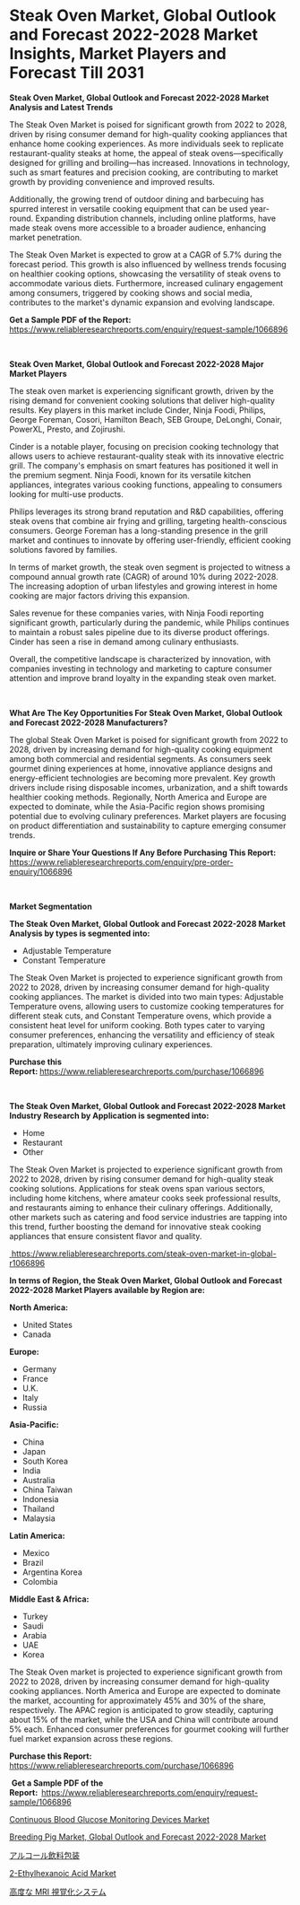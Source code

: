 <p><h1>Steak Oven Market, Global Outlook and Forecast 2022-2028 Market Insights, Market Players and Forecast Till 2031</h1></p><p><strong>Steak Oven Market, Global Outlook and Forecast 2022-2028 Market Analysis and Latest Trends</strong></p>
<p><p>The Steak Oven Market is poised for significant growth from 2022 to 2028, driven by rising consumer demand for high-quality cooking appliances that enhance home cooking experiences. As more individuals seek to replicate restaurant-quality steaks at home, the appeal of steak ovens—specifically designed for grilling and broiling—has increased. Innovations in technology, such as smart features and precision cooking, are contributing to market growth by providing convenience and improved results.</p><p>Additionally, the growing trend of outdoor dining and barbecuing has spurred interest in versatile cooking equipment that can be used year-round. Expanding distribution channels, including online platforms, have made steak ovens more accessible to a broader audience, enhancing market penetration.</p><p>The Steak Oven Market is expected to grow at a CAGR of 5.7% during the forecast period. This growth is also influenced by wellness trends focusing on healthier cooking options, showcasing the versatility of steak ovens to accommodate various diets. Furthermore, increased culinary engagement among consumers, triggered by cooking shows and social media, contributes to the market's dynamic expansion and evolving landscape.</p></p>
<p><strong>Get a Sample PDF of the Report:&nbsp;</strong> <a href="https://www.reliableresearchreports.com/enquiry/request-sample/1066896">https://www.reliableresearchreports.com/enquiry/request-sample/1066896</a></p>
<p>&nbsp;</p>
<p><strong>Steak Oven Market, Global Outlook and Forecast 2022-2028 Major Market Players</strong></p>
<p><p>The steak oven market is experiencing significant growth, driven by the rising demand for convenient cooking solutions that deliver high-quality results. Key players in this market include Cinder, Ninja Foodi, Philips, George Foreman, Cosori, Hamilton Beach, SEB Groupe, DeLonghi, Conair, PowerXL, Presto, and Zojirushi.</p><p>Cinder is a notable player, focusing on precision cooking technology that allows users to achieve restaurant-quality steak with its innovative electric grill. The company's emphasis on smart features has positioned it well in the premium segment. Ninja Foodi, known for its versatile kitchen appliances, integrates various cooking functions, appealing to consumers looking for multi-use products.</p><p>Philips leverages its strong brand reputation and R&D capabilities, offering steak ovens that combine air frying and grilling, targeting health-conscious consumers. George Foreman has a long-standing presence in the grill market and continues to innovate by offering user-friendly, efficient cooking solutions favored by families.</p><p>In terms of market growth, the steak oven segment is projected to witness a compound annual growth rate (CAGR) of around 10% during 2022-2028. The increasing adoption of urban lifestyles and growing interest in home cooking are major factors driving this expansion.</p><p>Sales revenue for these companies varies, with Ninja Foodi reporting significant growth, particularly during the pandemic, while Philips continues to maintain a robust sales pipeline due to its diverse product offerings. Cinder has seen a rise in demand among culinary enthusiasts.</p><p>Overall, the competitive landscape is characterized by innovation, with companies investing in technology and marketing to capture consumer attention and improve brand loyalty in the expanding steak oven market.</p></p>
<p>&nbsp;</p>
<p><strong>What Are The Key Opportunities For Steak Oven Market, Global Outlook and Forecast 2022-2028 Manufacturers?</strong></p>
<p><p>The global Steak Oven Market is poised for significant growth from 2022 to 2028, driven by increasing demand for high-quality cooking equipment among both commercial and residential segments. As consumers seek gourmet dining experiences at home, innovative appliance designs and energy-efficient technologies are becoming more prevalent. Key growth drivers include rising disposable incomes, urbanization, and a shift towards healthier cooking methods. Regionally, North America and Europe are expected to dominate, while the Asia-Pacific region shows promising potential due to evolving culinary preferences. Market players are focusing on product differentiation and sustainability to capture emerging consumer trends.</p></p>
<p><strong>Inquire or Share Your Questions If Any Before Purchasing This Report:</strong> <a href="https://www.reliableresearchreports.com/enquiry/pre-order-enquiry/1066896">https://www.reliableresearchreports.com/enquiry/pre-order-enquiry/1066896</a></p>
<p>&nbsp;</p>
<p><strong>Market Segmentation</strong></p>
<p><strong>The Steak Oven Market, Global Outlook and Forecast 2022-2028 Market Analysis by types is segmented into:</strong></p>
<p><ul><li>Adjustable Temperature</li><li>Constant Temperature</li></ul></p>
<p><p>The Steak Oven Market is projected to experience significant growth from 2022 to 2028, driven by increasing consumer demand for high-quality cooking appliances. The market is divided into two main types: Adjustable Temperature ovens, allowing users to customize cooking temperatures for different steak cuts, and Constant Temperature ovens, which provide a consistent heat level for uniform cooking. Both types cater to varying consumer preferences, enhancing the versatility and efficiency of steak preparation, ultimately improving culinary experiences.</p></p>
<p><strong>Purchase this Report:&nbsp;</strong><a href="https://www.reliableresearchreports.com/purchase/1066896">https://www.reliableresearchreports.com/purchase/1066896</a></p>
<p>&nbsp;</p>
<p><strong>The Steak Oven Market, Global Outlook and Forecast 2022-2028 Market Industry Research by Application is segmented into:</strong></p>
<p><ul><li>Home</li><li>Restaurant</li><li>Other</li></ul></p>
<p><p>The Steak Oven Market is projected to experience significant growth from 2022 to 2028, driven by rising consumer demand for high-quality steak cooking solutions. Applications for steak ovens span various sectors, including home kitchens, where amateur cooks seek professional results, and restaurants aiming to enhance their culinary offerings. Additionally, other markets such as catering and food service industries are tapping into this trend, further boosting the demand for innovative steak cooking appliances that ensure consistent flavor and quality.</p></p>
<p><a href="https://www.reliableresearchreports.com/steak-oven-market-in-global-r1066896">&nbsp;https://www.reliableresearchreports.com/steak-oven-market-in-global-r1066896</a></p>
<p><strong>In terms of Region, the Steak Oven Market, Global Outlook and Forecast 2022-2028 Market Players available by Region are:</strong></p>
<p>
    <p> <strong> North America: </strong>
        <ul>
            <li>United States</li>
            <li>Canada</li>
        </ul>
        </p> 
    <p> <strong> Europe: </strong>
        <ul>
            <li>Germany</li>
            <li>France</li>
            <li>U.K.</li>
            <li>Italy</li>
            <li>Russia</li>
        </ul>
        </p> 
    <p> <strong> Asia-Pacific: </strong>
        <ul>
            <li>China</li>
            <li>Japan</li>
            <li>South Korea</li>
            <li>India</li>
            <li>Australia</li>
            <li>China Taiwan</li>
            <li>Indonesia</li>
            <li>Thailand</li>
            <li>Malaysia</li>
        </ul>
        </p> 
    <p> <strong> Latin America: </strong>
        <ul>
            <li>Mexico</li>
            <li>Brazil</li>
            <li>Argentina Korea</li>
            <li>Colombia</li>
        </ul>
        </p> 
    <p> <strong> Middle East & Africa: </strong>
        <ul>
            <li>Turkey</li>
            <li>Saudi</li>
            <li>Arabia</li>
            <li>UAE</li>
            <li>Korea</li>
        </ul>
    </p>
    </p>
<p><p>The Steak Oven market is projected to experience significant growth from 2022 to 2028, driven by increasing consumer demand for high-quality cooking appliances. North America and Europe are expected to dominate the market, accounting for approximately 45% and 30% of the share, respectively. The APAC region is anticipated to grow steadily, capturing about 15% of the market, while the USA and China will contribute around 5% each. Enhanced consumer preferences for gourmet cooking will further fuel market expansion across these regions.</p></p>
<p><strong>Purchase this Report: </strong><a href="https://www.reliableresearchreports.com/purchase/1066896">https://www.reliableresearchreports.com/purchase/1066896</a></p>
<p>&nbsp;<strong>Get a Sample PDF of the Report:&nbsp;&nbsp;</strong><a href="https://www.reliableresearchreports.com/enquiry/request-sample/1066896">https://www.reliableresearchreports.com/enquiry/request-sample/1066896</a></p>
<p><strong></strong></p>
<p><p><a href="https://www.linkedin.com/pulse/continuous-blood-glucose-monitoring-devices-market-growth-6f9he?trackingId=qYqUzrQvRZq13xch%2FHgnZw%3D%3D">Continuous Blood Glucose Monitoring Devices Market</a></p><p><a href="https://github.com/lylyparadise/Market-Research-Report-List-5/blob/main/breeding-pig-market-global-outlook-and-forecast-2022-2028-market.md">Breeding Pig Market, Global Outlook and Forecast 2022-2028 Market</a></p><p><a href="https://medium.com/@eunawiegad2023/%E3%82%B0%E3%83%AD%E3%83%BC%E3%83%90%E3%83%AB%E3%82%A2%E3%83%AB%E3%82%B3%E3%83%BC%E3%83%AB%E9%A3%B2%E6%96%99%E5%8C%85%E8%A3%85%E5%B8%82%E5%A0%B4%E3%81%AF-2024%E5%B9%B4%E3%81%8B%E3%82%892031%E5%B9%B4%E3%81%BE%E3%81%A7%E3%81%AE%E4%BA%88%E6%B8%AC%E6%9C%9F%E9%96%93%E3%81%AB%E3%81%8A%E3%81%84%E3%81%A6-%E5%B9%B4%E9%96%93%E5%B9%B3%E5%9D%87%E6%88%90%E9%95%B7%E7%8E%87-cagr-%E3%81%8C11-%E3%81%A7%E6%88%90%E9%95%B7%E3%81%99%E3%82%8B%E3%81%A8%E4%BA%88%E6%B8%AC%E3%81%95%E3%82%8C%E3%81%A6%E3%81%84%E3%81%BE%E3%81%99-b7e72a780fe0">アルコール飲料包装</a></p><p><a href="https://issuu.com/reportprime-2/docs/2-ethylhexanoic-acid-market-size-20_30717893071373">2-Ethylhexanoic Acid Market</a></p><p><a href="https://medium.com/@lillianamurazik2023/%E3%82%B0%E3%83%AD%E3%83%BC%E3%83%90%E3%83%AB%E5%85%88%E9%80%B2mri%E3%83%93%E3%82%B8%E3%83%A5%E3%82%A2%E3%83%A9%E3%82%A4%E3%82%BC%E3%83%BC%E3%82%B7%E3%83%A7%E3%83%B3%E3%82%B7%E3%82%B9%E3%83%86%E3%83%A0%E5%B8%82%E5%A0%B4%E3%82%BB%E3%82%AF%E3%82%BF%E3%83%BC-2024%E5%B9%B4-2031%E5%B9%B4-%E5%B8%82%E5%A0%B4%E6%8C%87%E6%A8%99%E3%81%A8%E5%B8%82%E5%A0%B4%E6%88%A6%E7%95%A5%E7%9A%84%E6%B4%9E%E5%AF%9F-d41095c8b019">高度な MRI 視覚化システム</a></p></p>